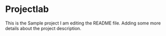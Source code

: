 # Projectlab
This is the Sample project
I am editing the README file. Adding some more details about the project description.
